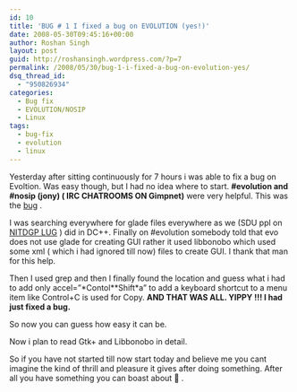 ```yaml
---
id: 10
title: 'BUG # 1 I fixed a bug on EVOLUTION (yes!)'
date: 2008-05-30T09:45:16+00:00
author: Roshan Singh
layout: post
guid: http://roshansingh.wordpress.com/?p=7
permalink: /2008/05/30/bug-1-i-fixed-a-bug-on-evolution-yes/
dsq_thread_id:
  - "950826934"
categories:
  - Bug fix
  - EVOLUTION/NOSIP
  - Linux
tags:
  - bug-fix
  - evolution
  - linux
---
```

Yesterday after sitting continuously for 7 hours i was able to fix a bug on Evoltion. Was easy though, but I had no idea where to start. **#evolution and #nosip (jony) ( IRC CHATROOMS ON Gimpnet)** were very helpful. This was the  [bug](http://bugzilla.gnome.org/show_bug.cgi?id=395636) .

I was searching everywhere for glade files everywhere as we (SDU ppl on [NITDGP LUG](http://lug.nitdgp.ac.in) ) did in DC++. Finally on #evolution somebody told that evo does not use glade for creating GUI rather it used libbonobo which used some xml ( which i had ignored till now) files to create GUI. I thank that man for this help.

Then I used grep and then I finally found the location and guess what i had to add only accel=&#8221;\*Contol\*\*Shift\*a&#8221; to add a keyboard shortcut to a menu item like Control+C is used for Copy. **AND THAT WAS ALL. YIPPY !!! I had just fixed a bug.**

So now you can guess how easy it can be.

Now i plan to read Gtk+ and Libbonobo in detail.

So if you have not started till now start today and believe me you cant imagine the kind of thrill and pleasure it gives after doing something. After all you have something you can boast about 🙂 .